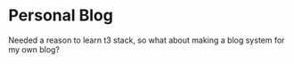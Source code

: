 # Personal Blog
Needed a reason to learn t3 stack, so what about making a blog system for my own blog?
